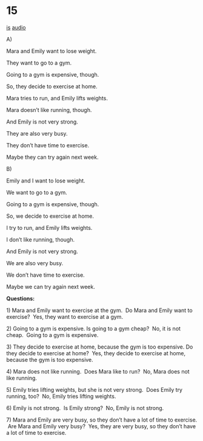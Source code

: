 # 15

[is](../is/story_15.md)
[audio](../audio/story_15.mp3)

A\)

Mara and Emily want to lose weight.

They want to go to a gym.

Going to a gym is expensive, though.

So, they decide to exercise at home.

Mara tries to run, and Emily lifts weights.

Mara doesn’t like running, though.

And Emily is not very strong.

They are also very busy.

They don’t have time to exercise.

Maybe they can try again next week.

B\)

Emily and I want to lose weight.

We want to go to a gym.

Going to a gym is expensive, though.

So, we decide to exercise at home.

I try to run, and Emily lifts weights.

I don’t like running, though.

And Emily is not very strong.

We are also very busy.

We don’t have time to exercise.

Maybe we can try again next week.

**Questions:**

1\) Mara and Emily want to exercise at the gym.  Do Mara and Emily want
to exercise?  Yes, they want to exercise at a gym.

2\) Going to a gym is expensive. Is going to a gym cheap?  No, it is not
cheap.  Going to a gym is expensive.

3\) They decide to exercise at home, because the gym is too expensive.
Do they decide to exercise at home?  Yes, they decide to exercise at
home, because the gym is too expensive.

4\) Mara does not like running.  Does Mara like to run?  No, Mara does
not like running.

5\) Emily tries lifting weights, but she is not very strong.  Does Emily
try running, too?  No, Emily tries lifting weights.

6\) Emily is not strong.  Is Emily strong?  No, Emily is not strong.

7\) Mara and Emily are very busy, so they don’t have a lot of time to
exercise.  Are Mara and Emily very busy?  Yes, they are very busy, so
they don’t have a lot of time to exercise.
